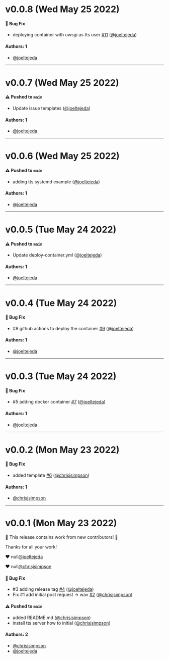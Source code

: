# v0.0.8 (Wed May 25 2022)

#### 🐛 Bug Fix

- deploying container with uwsgi as tts user [#11](https://github.com/KarmaComputing/tts-server/pull/11) ([@joeltejeda](https://github.com/joeltejeda))

#### Authors: 1

- [@joeltejeda](https://github.com/joeltejeda)

---

# v0.0.7 (Wed May 25 2022)

#### ⚠️ Pushed to `main`

- Update issue templates ([@joeltejeda](https://github.com/joeltejeda))

#### Authors: 1

- [@joeltejeda](https://github.com/joeltejeda)

---

# v0.0.6 (Wed May 25 2022)

#### ⚠️ Pushed to `main`

- adding tts systemd example ([@joeltejeda](https://github.com/joeltejeda))

#### Authors: 1

- [@joeltejeda](https://github.com/joeltejeda)

---

# v0.0.5 (Tue May 24 2022)

#### ⚠️ Pushed to `main`

- Update deploy-container.yml ([@joeltejeda](https://github.com/joeltejeda))

#### Authors: 1

- [@joeltejeda](https://github.com/joeltejeda)

---

# v0.0.4 (Tue May 24 2022)

#### 🐛 Bug Fix

- #8 github actions to deploy the container [#9](https://github.com/KarmaComputing/tts-server/pull/9) ([@joeltejeda](https://github.com/joeltejeda))

#### Authors: 1

- [@joeltejeda](https://github.com/joeltejeda)

---

# v0.0.3 (Tue May 24 2022)

#### 🐛 Bug Fix

- #5 adding docker container [#7](https://github.com/KarmaComputing/tts-server/pull/7) ([@joeltejeda](https://github.com/joeltejeda))

#### Authors: 1

- [@joeltejeda](https://github.com/joeltejeda)

---

# v0.0.2 (Mon May 23 2022)

#### 🐛 Bug Fix

- added template [#6](https://github.com/KarmaComputing/tts-server/pull/6) ([@chrisjsimpson](https://github.com/chrisjsimpson))

#### Authors: 1

- [@chrisjsimpson](https://github.com/chrisjsimpson)

---

# v0.0.1 (Mon May 23 2022)

:tada: This release contains work from new contributors! :tada:

Thanks for all your work!

:heart: null[@joeltejeda](https://github.com/joeltejeda)

:heart: null[@chrisjsimpson](https://github.com/chrisjsimpson)

#### 🐛 Bug Fix

- #3 adding release tag [#4](https://github.com/KarmaComputing/tts-server/pull/4) ([@joeltejeda](https://github.com/joeltejeda))
- Fix #1 add initial post request -> wav [#2](https://github.com/KarmaComputing/tts-server/pull/2) ([@chrisjsimpson](https://github.com/chrisjsimpson))

#### ⚠️ Pushed to `main`

- added README.md ([@chrisjsimpson](https://github.com/chrisjsimpson))
- install tts server how to initial ([@chrisjsimpson](https://github.com/chrisjsimpson))

#### Authors: 2

- [@chrisjsimpson](https://github.com/chrisjsimpson)
- [@joeltejeda](https://github.com/joeltejeda)
